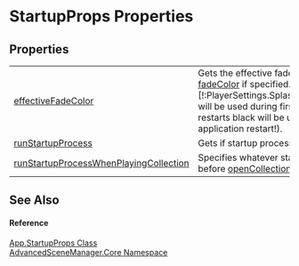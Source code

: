 # StartupProps Properties




## Properties
<table>
<tr>
<td><a href="P_AdvancedSceneManager_Core_App_StartupProps_effectiveFadeColor">effectiveFadeColor</a></td>
<td>Gets the effective fade animation color, uses <a href="F_AdvancedSceneManager_Core_App_StartupProps_fadeColor">fadeColor</a> if specified. Otherwise [!:PlayerSettings.SplashScreen.backgroundColor] will be used during first startup. On subsequent restarts black will be used (ASM restart, not application restart!).</td></tr>
<tr>
<td><a href="P_AdvancedSceneManager_Core_App_StartupProps_runStartupProcess">runStartupProcess</a></td>
<td>Gets if startup process should run.</td></tr>
<tr>
<td><a href="P_AdvancedSceneManager_Core_App_StartupProps_runStartupProcessWhenPlayingCollection">runStartupProcessWhenPlayingCollection</a></td>
<td>Specifies whatever startup process should run before <a href="F_AdvancedSceneManager_Core_App_StartupProps_openCollection">openCollection</a> is opened.</td></tr>
</table>

## See Also


#### Reference
<a href="T_AdvancedSceneManager_Core_App_StartupProps">App.StartupProps Class</a>  
<a href="N_AdvancedSceneManager_Core">AdvancedSceneManager.Core Namespace</a>  
